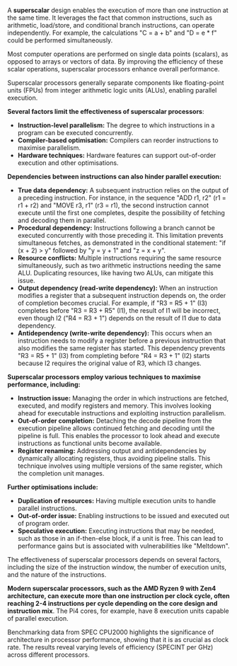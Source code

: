 A **superscalar** design enables the execution of more than one instruction at the same time. It leverages the fact that common instructions, such as arithmetic, load/store, and conditional branch instructions, can operate independently. For example, the calculations "C = a + b" and "D = e * f" could be performed simultaneously.

Most computer operations are performed on single data points (scalars), as opposed to arrays or vectors of data. By improving the efficiency of these scalar operations, superscalar processors enhance overall performance.

Superscalar processors generally separate components like floating-point units (FPUs) from integer arithmetic logic units (ALUs), enabling parallel execution.

**Several factors limit the effectiveness of superscalar processors**:

- **Instruction-level parallelism:** The degree to which instructions in a program can be executed concurrently.
- **Compiler-based optimisation:** Compilers can reorder instructions to maximise parallelism.
- **Hardware techniques:** Hardware features can support out-of-order execution and other optimisations.

**Dependencies between instructions can also hinder parallel execution:**

- **True data dependency:** A subsequent instruction relies on the output of a preceding instruction. For instance, in the sequence "ADD r1, r2" (r1 = r1 + r2) and "MOVE r3, r1" (r3 = r1), the second instruction cannot execute until the first one completes, despite the possibility of fetching and decoding them in parallel.
- **Procedural dependency:** Instructions following a branch cannot be executed concurrently with those preceding it. This limitation prevents simultaneous fetches, as demonstrated in the conditional statement: "if (x + 2) > y" followed by "y = y + 1" and "z = x + y".
- **Resource conflicts:** Multiple instructions requiring the same resource simultaneously, such as two arithmetic instructions needing the same ALU. Duplicating resources, like having two ALUs, can mitigate this issue.
- **Output dependency (read-write dependency):** When an instruction modifies a register that a subsequent instruction depends on, the order of completion becomes crucial. For example, if "R3 = R5 + 1" (I3) completes before "R3 = R3 + R5" (I1), the result of I1 will be incorrect, even though I2 ("R4 = R3 + 1") depends on the result of I1 due to data dependency.
- **Antidependency (write-write dependency):** This occurs when an instruction needs to modify a register before a previous instruction that also modifies the same register has started. This dependency prevents "R3 = R5 + 1" (I3) from completing before "R4 = R3 + 1" (I2) starts because I2 requires the original value of R3, which I3 changes.

**Superscalar processors employ various techniques to maximise performance, including:**

- **Instruction issue:** Managing the order in which instructions are fetched, executed, and modify registers and memory. This involves looking ahead for executable instructions and exploiting instruction parallelism.
- **Out-of-order completion:** Detaching the decode pipeline from the execution pipeline allows continued fetching and decoding until the pipeline is full. This enables the processor to look ahead and execute instructions as functional units become available.
- **Register renaming:** Addressing output and antidependencies by dynamically allocating registers, thus avoiding pipeline stalls. This technique involves using multiple versions of the same register, which the completion unit manages.

**Further optimisations include:**

- **Duplication of resources:** Having multiple execution units to handle parallel instructions.
- **Out-of-order issue:** Enabling instructions to be issued and executed out of program order.
- **Speculative execution:** Executing instructions that may be needed, such as those in an if-then-else block, if a unit is free. This can lead to performance gains but is associated with vulnerabilities like "Meltdown".

The effectiveness of superscalar processors depends on several factors, including the size of the instruction window, the number of execution units, and the nature of the instructions.

**Modern superscalar processors, such as the AMD Ryzen 9 with Zen4 architecture, can execute more than one instruction per clock cycle, often reaching 2-4 instructions per cycle depending on the core design and instruction mix**. The Pi4 cores, for example, have 8 execution units capable of parallel execution.

Benchmarking data from SPEC CPU2000 highlights the significance of architecture in processor performance, showing that it is as crucial as clock rate. The results reveal varying levels of efficiency (SPECINT per GHz) across different processors.